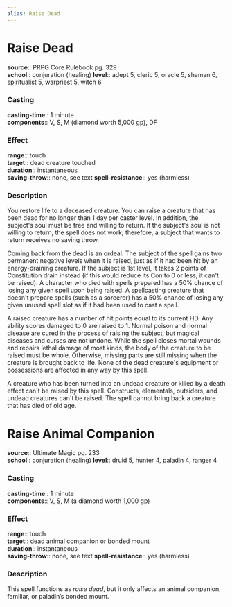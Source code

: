 ```yaml
---
alias: Raise Dead
---
```


# Raise Dead 

**source**:: PRPG Core Rulebook pg. 329  
**school**:: conjuration (healing)
**level**:: adept 5, cleric 5, oracle 5, shaman 6, spiritualist 5, warpriest 5, witch 6

### Casting 

**casting-time**:: 1 minute  
**components**:: V, S, M (diamond worth 5,000 gp), DF

### Effect 

**range**:: touch  
**target**:: dead creature touched  
**duration**:: instantaneous  
**saving-throw**:: none, see text
**spell-resistance**:: yes (harmless)

### Description 

You restore life to a deceased creature. You can raise a creature that has been dead for no longer than 1 day per caster level. In addition, the subject's soul must be free and willing to return. If the subject's soul is not willing to return, the spell does not work; therefore, a subject that wants to return receives no saving throw.  
  
Coming back from the dead is an ordeal. The subject of the spell gains two permanent negative levels when it is raised, just as if it had been hit by an energy-draining creature. If the subject is 1st level, it takes 2 points of Constitution drain instead (if this would reduce its Con to 0 or less, it can't be raised). A character who died with spells prepared has a 50% chance of losing any given spell upon being raised. A spellcasting creature that doesn't prepare spells (such as a sorcerer) has a 50% chance of losing any given unused spell slot as if it had been used to cast a spell.  
  
A raised creature has a number of hit points equal to its current HD. Any ability scores damaged to 0 are raised to 1. Normal poison and normal disease are cured in the process of raising the subject, but magical diseases and curses are not undone. While the spell closes mortal wounds and repairs lethal damage of most kinds, the body of the creature to be raised must be whole. Otherwise, missing parts are still missing when the creature is brought back to life. None of the dead creature's equipment or possessions are affected in any way by this spell.  
  
A creature who has been turned into an undead creature or killed by a death effect can't be raised by this spell. Constructs, elementals, outsiders, and undead creatures can't be raised. The spell cannot bring back a creature that has died of old age.

# Raise Animal Companion 

**source**:: Ultimate Magic pg. 233  
**school**:: conjuration (healing)
**level**:: druid 5, hunter 4, paladin 4, ranger 4

### Casting 

**casting-time**:: 1 minute  
**components**:: V, S, M (a diamond worth 1,000 gp)

### Effect 

**range**:: touch  
**target**:: dead animal companion or bonded mount  
**duration**:: instantaneous  
**saving-throw**:: none, see text
**spell-resistance**:: yes (harmless)

### Description 

This spell functions as *raise dead*, but it only affects an animal companion, familiar, or paladin’s bonded mount.
